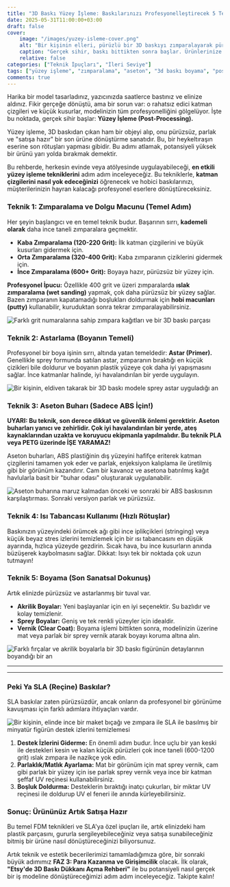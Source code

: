 ```yaml
---
title: "3D Baskı Yüzey İşleme: Baskılarınızı Profesyonelleştirecek 5 Teknik"
date: 2025-05-31T11:00:00+03:00
draft: false
cover:
    image: "/images/yuzey-isleme-cover.png"
    alt: "Bir kişinin elleri, pürüzlü bir 3D baskıyı zımparalayarak pürüzsüz hale getiriyor"
    caption: "Gerçek sihir, baskı bittikten sonra başlar. Ürünlerinize hak ettiği değeri verin."
    relative: false
categories: ["Teknik İpuçları", "İleri Seviye"]
tags: ["yüzey işleme", "zımparalama", "aseton", "3d baskı boyama", "post-processing"]
comments: true
---
```


Harika bir model tasarladınız, yazıcınızda saatlerce bastınız ve elinize aldınız. Fikir gerçeğe dönüştü, ama bir sorun var: o rahatsız edici katman çizgileri ve küçük kusurlar, modelinizin tüm profesyonelliğini gölgelüyor. İşte bu noktada, gerçek sihir başlar: **Yüzey İşleme (Post-Processing).**

Yüzey işleme, 3D baskıdan çıkan ham bir objeyi alıp, onu pürüzsüz, parlak ve "satışa hazır" bir son ürüne dönüştürme sanatıdır. Bu, bir heykeltıraşın eserine son rötuşları yapması gibidir. Bu adımı atlamak, potansiyeli yüksek bir ürünü yarı yolda bırakmak demektir.

Bu rehberde, herkesin evinde veya atölyesinde uygulayabileceği, **en etkili yüzey işleme tekniklerini** adım adım inceleyeceğiz. Bu tekniklerle, **katman çizgilerini nasıl yok edeceğinizi** öğrenecek ve hobici baskılarınızı, müşterilerinizin hayran kalacağı profesyonel eserlere dönüştüreceksiniz.

### Teknik 1: Zımparalama ve Dolgu Macunu (Temel Adım)

Her şeyin başlangıcı ve en temel teknik budur. Başarının sırrı, **kademeli olarak** daha ince taneli zımparalara geçmektir.

*   **Kaba Zımparalama (120-220 Grit):** İlk katman çizgilerini ve büyük kusurları gidermek için.
*   **Orta Zımparalama (320-400 Grit):** Kaba zımparanın çiziklerini gidermek için.
*   **İnce Zımparalama (600+ Grit):** Boyaya hazır, pürüzsüz bir yüzey için.

**Profesyonel İpucu:** Özellikle 400 grit ve üzeri zımparalarda **ıslak zımparalama (wet sanding)** yapmak, çok daha pürüzsüz bir yüzey sağlar. Bazen zımparanın kapatamadığı boşlukları doldurmak için **hobi macunları (putty)** kullanabilir, kuruduktan sonra tekrar zımparalayabilirsiniz.

![Farklı grit numaralarına sahip zımpara kağıtları ve bir 3D baskı parçası](/images/yuzey-zimparalama.png)

### Teknik 2: Astarlama (Boyanın Temeli)

Profesyonel bir boya işinin sırrı, altında yatan temeldedir: **Astar (Primer).** Genellikle sprey formunda satılan astar, zımparanın bıraktığı en küçük çizikleri bile doldurur ve boyanın plastik yüzeye çok daha iyi yapışmasını sağlar. İnce katmanlar halinde, iyi havalandırılan bir yerde uygulayın.

![Bir kişinin, eldiven takarak bir 3D baskı modele sprey astar uyguladığı an](/images/yuzey-astarlama.png)

### Teknik 3: Aseton Buharı (Sadece ABS İçin!)

**UYARI: Bu teknik, son derece dikkat ve güvenlik önlemi gerektirir. Aseton buharları yanıcı ve zehirlidir. Çok iyi havalandırılan bir yerde, ateş kaynaklarından uzakta ve koruyucu ekipmanla yapılmalıdır. Bu teknik PLA veya PETG üzerinde İŞE YARAMAZ!**

Aseton buharları, ABS plastiğinin dış yüzeyini hafifçe eriterek katman çizgilerini tamamen yok eder ve parlak, enjeksiyon kalıplama ile üretilmiş gibi bir görünüm kazandırır. Cam bir kavanoz ve asetona batırılmış kağıt havlularla basit bir "buhar odası" oluşturarak uygulanabilir.

![Aseton buharına maruz kalmadan önceki ve sonraki bir ABS baskısının karşılaştırması. Sonraki versiyon parlak ve pürüzsüz.](/images/yuzey-aseton.png)

### Teknik 4: Isı Tabancası Kullanımı (Hızlı Rötuşlar)

Baskınızın yüzeyindeki örümcek ağı gibi ince iplikçikleri (stringing) veya küçük beyaz stres izlerini temizlemek için bir ısı tabancasını en düşük ayarında, hızlıca yüzeyde gezdirin. Sıcak hava, bu ince kusurların anında büzüşerek kaybolmasını sağlar. Dikkat: Isıyı tek bir noktada çok uzun tutmayın!

### Teknik 5: Boyama (Son Sanatsal Dokunuş)

Artık elinizde pürüzsüz ve astarlanmış bir tuval var.
*   **Akrilik Boyalar:** Yeni başlayanlar için en iyi seçenektir. Su bazlıdır ve kolay temizlenir.
*   **Sprey Boyalar:** Geniş ve tek renkli yüzeyler için idealdir.
*   **Vernik (Clear Coat):** Boyama işlemi bittikten sonra, modelinizin üzerine mat veya parlak bir sprey vernik atarak boyayı koruma altına alın.

![Farklı fırçalar ve akrilik boyalarla bir 3D baskı figürünün detaylarının boyandığı bir an](/images/yuzey-boyama.png)

---
<hr class="custom-hr">

### Peki Ya SLA (Reçine) Baskılar?

SLA baskılar zaten pürüzsüzdür, ancak onların da profesyonel bir görünüme kavuşması için farklı adımlara ihtiyaçları vardır.

![Bir kişinin, elinde ince bir maket bıçağı ve zımpara ile SLA ile basılmış bir minyatür figürün destek izlerini temizlemesi](/images/yuzey-sla-isleme.png)

1.  **Destek İzlerini Giderme:** En önemli adım budur. İnce uçlu bir yan keski ile destekleri kesin ve kalan küçük pürüzleri çok ince taneli (600-1200 grit) ıslak zımpara ile nazikçe yok edin.
2.  **Parlaklık/Matlık Ayarlama:** Mat bir görünüm için mat sprey vernik, cam gibi parlak bir yüzey için ise parlak sprey vernik veya ince bir katman şeffaf UV reçinesi kullanabilirsiniz.
3.  **Boşluk Doldurma:** Desteklerin bıraktığı inatçı çukurları, bir miktar UV reçinesi ile doldurup UV el feneri ile anında kürleyebilirsiniz.

### Sonuç: Ürününüz Artık Satışa Hazır

Bu temel FDM teknikleri ve SLA'ya özel ipuçları ile, artık elinizdeki ham plastik parçasını, gururla sergileyebileceğiniz veya satışa sunabileceğiniz bitmiş bir ürüne nasıl dönüştüreceğinizi biliyorsunuz.

Artık teknik ve estetik becerilerimizi tamamladığımıza göre, bir sonraki büyük adımımız **FAZ 3: Para Kazanma ve Girişimcilik** olacak. İlk olarak, **"Etsy'de 3D Baskı Dükkanı Açma Rehberi"** ile bu potansiyeli nasıl gerçek bir iş modeline dönüştüreceğimizi adım adım inceleyeceğiz. Takipte kalın!